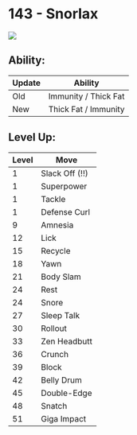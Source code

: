 # 143 - Snorlax
![][143]

## Ability:

Update | Ability
---    | ---
Old    | Immunity / Thick Fat
New    | Thick Fat / Immunity

## Level Up:

Level | Move
---   | ---
  1   | Slack Off (!!)
  1   | Superpower
  1   | Tackle
  1   | Defense Curl
  9   | Amnesia
 12   | Lick
 15   | Recycle
 18   | Yawn
 21   | Body Slam
 24   | Rest
 24   | Snore
 27   | Sleep Talk
 30   | Rollout
 33   | Zen Headbutt
 36   | Crunch
 39   | Block
 42   | Belly Drum
 45   | Double-Edge
 48   | Snatch
 51   | Giga Impact



[143]: /img/pokemon/143.png
